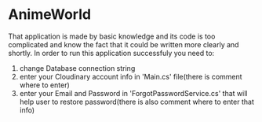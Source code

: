 # AnimeWorld
That application is made by basic knowledge and its code is too complicated and know the fact that it could be written more clearly and shortly.
In order to run this application successfuly you need to:
1. change Database connection string
2. enter your Cloudinary account info in 'Main.cs' file(there is comment where to enter)
3. enter your Email and Password in 'ForgotPasswordService.cs' that will help user to restore password(there is also comment where to enter that info)
